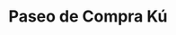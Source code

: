 ---
title: "Paseo de Compra Kú"
url: /san-miguel-de-tucuman/paseo-de-compra-ku/
shop: centro comercial
---